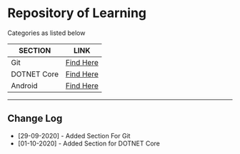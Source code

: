 # Repository of Learning
Categories as listed below



| SECTION     | LINK                                 |
| ----------- | ------------------------------------ |
| Git         | [Find Here](./git/README.md)         |
| DOTNET Core | [Find Here](./dotnet-core/README.md) |
| Android     | [Find Here](./android/README.md)     |

---

## Change Log

- [29-09-2020] - Added Section For Git
- [01-10-2020] - Added Section for DOTNET Core